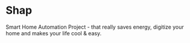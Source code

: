 # Shap
Smart Home Automation Project - that really saves energy, digitize your home and makes your life cool &amp; easy.
